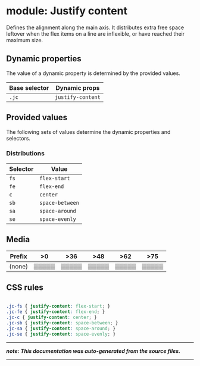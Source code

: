 # module: Justify content

Defines the alignment along the main axis.
It distributes extra free space leftover when the flex items on a line are inflexible,
or have reached their maximum size.








## Dynamic properties
The value of a dynamic property is determined by the provided values.

| Base selector | Dynamic props |
| ------------- | ------------- |
| `.jc` |`justify-content`|





## Provided values
The following sets of values determine the dynamic properties and selectors.

### Distributions

Selector  | Value
--------- | ---------
`fs` | `flex-start`
`fe` | `flex-end`
`c` | `center`
`sb` | `space-between`
`sa` | `space-around`
`se` | `space-evenly`





## Media





| Prefix  |  >0 |  >36 |  >48 |  >62 |  >75 | 
| :------:  |  :---------: |  :---------: |  :---------: |  :---------: |  :---------: | 
|  (none)  |▒▒▒▒▒|▒▒▒▒▒|▒▒▒▒▒|▒▒▒▒▒|▒▒▒▒▒|






## CSS rules
```css

.jc-fs { justify-content: flex-start; }
.jc-fe { justify-content: flex-end; }
.jc-c { justify-content: center; }
.jc-sb { justify-content: space-between; }
.jc-sa { justify-content: space-around; }
.jc-se { justify-content: space-evenly; }

```

- - - - -
_**note: This documentation was auto-generated from the source files.**_
- - - - -